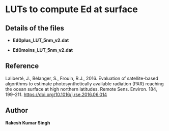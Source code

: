 # LUTs to compute Ed at surface

## Details of the files
* **Ed0plus_LUT_5nm_v2.dat**




* **Ed0moins_LUT_5nm_v2.dat**




## Reference
Laliberté, J., Bélanger, S., Frouin, R.J., 2016. Evaluation of satellite-based algorithms to estimate photosynthetically available radiation (PAR) reaching the ocean surface at high northern latitudes. Remote Sens. Environ. 184, 199–211. https://doi.org/10.1016/j.rse.2016.06.014


## Author
**Rakesh Kumar Singh**
